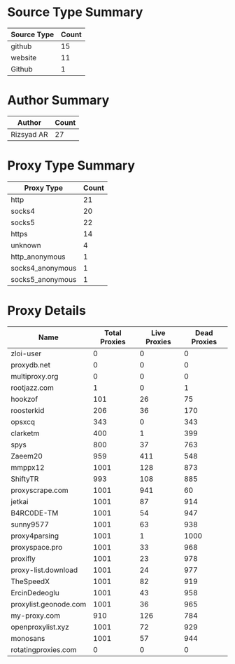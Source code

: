 # Source Type Summary

| Source Type | Count |
|-------------|-------|
| github | 15 |
| website | 11 |
| Github | 1 |


# Author Summary

| Author | Count |
|--------|-------|
| Rizsyad AR | 27 |


# Proxy Type Summary

| Proxy Type | Count |
|------------|-------|
| http | 21 |
| socks4 | 20 |
| socks5 | 22 |
| https | 14 |
| unknown | 4 |
| http_anonymous | 1 |
| socks4_anonymous | 1 |
| socks5_anonymous | 1 |


# Proxy Details

| Name | Total Proxies | Live Proxies | Dead Proxies |
|------|---------------|--------------|---------------|
| zloi-user | 0 | 0 | 0 |
| proxydb.net | 0 | 0 | 0 |
| multiproxy.org | 0 | 0 | 0 |
| rootjazz.com | 1 | 0 | 1 |
| hookzof | 101 | 26 | 75 |
| roosterkid | 206 | 36 | 170 |
| opsxcq | 343 | 0 | 343 |
| clarketm | 400 | 1 | 399 |
| spys | 800 | 37 | 763 |
| Zaeem20 | 959 | 411 | 548 |
| mmppx12 | 1001 | 128 | 873 |
| ShiftyTR | 993 | 108 | 885 |
| proxyscrape.com | 1001 | 941 | 60 |
| jetkai | 1001 | 87 | 914 |
| B4RC0DE-TM | 1001 | 54 | 947 |
| sunny9577 | 1001 | 63 | 938 |
| proxy4parsing | 1001 | 1 | 1000 |
| proxyspace.pro | 1001 | 33 | 968 |
| proxifly | 1001 | 23 | 978 |
| proxy-list.download | 1001 | 24 | 977 |
| TheSpeedX | 1001 | 82 | 919 |
| ErcinDedeoglu | 1001 | 43 | 958 |
| proxylist.geonode.com | 1001 | 36 | 965 |
| my-proxy.com | 910 | 126 | 784 |
| openproxylist.xyz | 1001 | 72 | 929 |
| monosans | 1001 | 57 | 944 |
| rotatingproxies.com | 0 | 0 | 0 |
